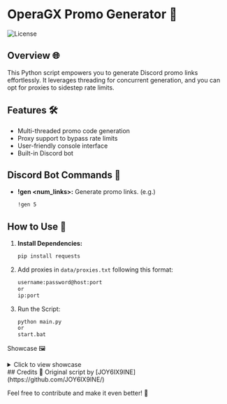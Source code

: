 # OperaGX Promo Generator 🚀

![License](https://img.shields.io/badge/license-MIT-blue)

## Overview 🌐

This Python script empowers you to generate Discord promo links effortlessly. It leverages threading for concurrent generation, and you can opt for proxies to sidestep rate limits.

## Features 🛠️

- Multi-threaded promo code generation
- Proxy support to bypass rate limits
- User-friendly console interface
- Built-in Discord bot

## Discord Bot Commands 🤖

- **!gen <num_links>:** Generate promo links. (e.g.)
   ```bash
   !gen 5
   ```

## How to Use 🚀

1. **Install Dependencies:**
   ```bash
   pip install requests
   ```
2. Add proxies in `data/proxies.txt` following this format:
   ```bash
   username:password@host:port
   or 
   ip:port
   ```
3. Run the Script:
   ```bash
   python main.py
   or 
   start.bat
   ```
Showcase 🖼️
<details>
<summary>Click to view showcase</summary>
Finished Promo

In Progress

</details>
## Credits 👏
Original script by [JOY6IX9INE](https://github.com/JOY6IX9INE/)

Feel free to contribute and make it even better! 🚀
